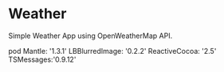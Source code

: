# Weather
Simple Weather App using OpenWeatherMap API. 

pod
Mantle: '1.3.1'
LBBlurredImage: '0.2.2'
ReactiveCocoa: '2.5'
TSMessages:'0.9.12'
